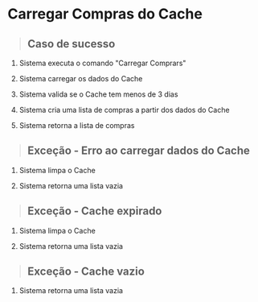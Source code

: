 # Carregar Compras do Cache

> ## Caso de sucesso

1.  Sistema executa o comando "Carregar Comprars"

2.  Sistema carregar os dados do Cache

3.  Sistema valida se o Cache tem menos de 3 dias

4.  Sistema cria uma lista de compras a partir dos dados do Cache

5.  Sistema retorna a lista de compras

> ## Exceção - Erro ao carregar dados do Cache

1. Sistema limpa o Cache

2. Sistema retorna uma lista vazia

> ## Exceção - Cache expirado

1. Sistema limpa o Cache

2. Sistema retorna uma lista vazia

> ## Exceção - Cache vazio

1.  Sistema retorna uma lista vazia
